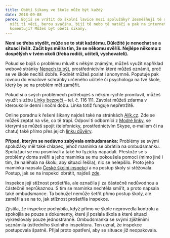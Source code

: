 ```yaml
---
title: Obětí šikany ve škole může být každý
date: 2018-09-08
perex: Bojíš se vrátit do školní lavice mezi spolužáky? Zesměšňují tě spolužáci,
  ničí ti věci, berou svačinu, bijí tě nebo tě natáčí a pak na internetu videa
  komentují? Můžeš být obětí šikany.
---
```

**Není se třeba stydět, může se to stát každému. Důležité je nenechat se a situaci řešit. Začít bys měl/a tím, že se někomu svěříš. Nejlépe někomu z dospělých v tvém okolí (třeba rodiči, učiteli, vychovateli).** 

Pokud se bojíš o problému mluvit s někým známým, můžeš využít například webové stránky [Nenech to být](https://www.nntb.cz/), prostřednictvím které můžeš oznámit, proč se ve škole necítíš dobře. Podnět můžeš poslat i anonymně. Poputuje pak rovnou do emailové schránky určeného učitele či psychologa na tvé škole, který by se na problém měl zaměřit.

Pokud si o svých problémech potřebuješ s někým rychle promluvit, můžeš využít službu [Linky bezpečí ](https://www.linkabezpeci.cz/poradna/ublizovani,-zneuzivani,-sikana/sikana/)– tel. č. 116 111. Zavolat můžeš zdarma v kteroukoliv denní i noční dobu. Linka totiž funguje nepřetržitě.

Online poradnu k řešení šikany najdeš také na stránkách [Alík.cz](https://www.alik.cz/p/sikana). Zde se můžeš zeptat na vše, co tě trápí. Odpoví ti odborníci z [Modré linky](http://www.modralinka.cz/), se kterými se můžeš spojit (telefonicky, prostřednictvím Skype, e-maliem či na chatu) také přímo přes jejich [linku důvěry](http://www.modralinka.cz/?page=ld).

**Případ, kterým se nedávno zabývala ombudsmanka:** Problémy se svými spolužáky měl také chlapec, jehož maminka se obrátila na ombudsmanku. Spolužáci se mu posmívali a také ho fyzicky napadali. Přestože se s problémy doma svěřil a jeho maminka se mu pokoušela pomoci (mimo jiné i tím, že naléhala na školu, aby situaci řešila), nic se nelepšilo. Proto jeho maminka napsala [České školní inspekc](https://www.csicr.cz/)i a na postup školy si stěžovala. Postup, jak se na inspekci obrátit, najdeš [zde](https://www.csicr.cz/cz/Clanky/Jak-podavat-stiznosti).

Inspekce její stížnost prošetřila, ale označila ji za částečně nedůvodnou a částečně neprůkaznou. S tím se maminka nechtěla smířit, a proto napsala také ombudsmance. Ta bohužel nemůže šetřit přímo postup školy, ale zaměřila se na to, jak stížnost prošetřila inspekce.

Zjistila, že inspekce pochybila, když přímo ve škole neprovedla kontrolu a spokojila se pouze s dokumenty, které jí poslala škola a které situaci vykreslovaly pouze jednostranně. Ombudsmanka se svými zjištěními seznámila ústředního školního inspektora. Ten uznal, že inspekce postupovala špatně. Přijal proto opatření, aby se situace již neopakovala.